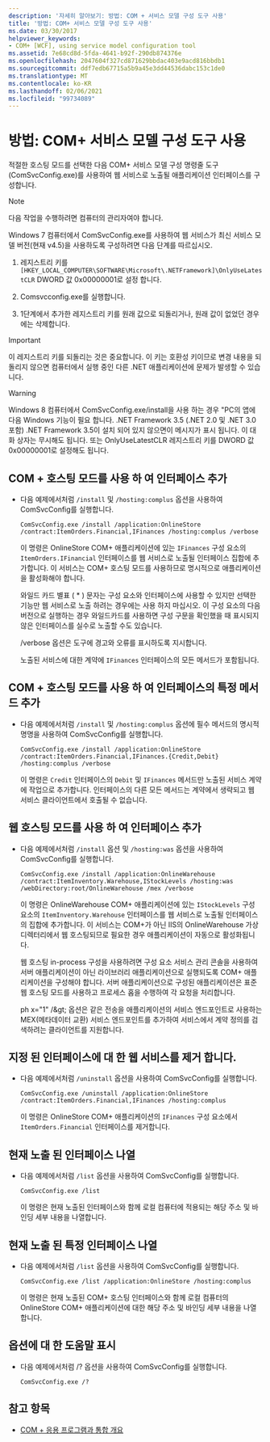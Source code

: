 ```yaml
---
description: '자세히 알아보기: 방법: COM + 서비스 모델 구성 도구 사용'
title: '방법: COM+ 서비스 모델 구성 도구 사용'
ms.date: 03/30/2017
helpviewer_keywords:
- COM+ [WCF], using service model configuration tool
ms.assetid: 7e68cd8d-5fda-4641-b92f-290db874376e
ms.openlocfilehash: 2047604f327cd871629bbdac403e9acd816bbdb1
ms.sourcegitcommit: ddf7edb67715a5b9a45e3dd44536dabc153c1de0
ms.translationtype: MT
ms.contentlocale: ko-KR
ms.lasthandoff: 02/06/2021
ms.locfileid: "99734089"
---
```

# <a name="how-to-use-the-com-service-model-configuration-tool"></a>방법: COM+ 서비스 모델 구성 도구 사용

적절한 호스팅 모드를 선택한 다음 COM+ 서비스 모델 구성 명령줄 도구(ComSvcConfig.exe)를 사용하여 웹 서비스로 노출될 애플리케이션 인터페이스를 구성합니다.

> [!NOTE]
> 다음 작업을 수행하려면 컴퓨터의 관리자여야 합니다.

 Windows 7 컴퓨터에서 ComSvcConfig.exe를 사용하여 웹 서비스가 최신 서비스 모델 버전(현재 v4.5)을 사용하도록 구성하려면 다음 단계를 따르십시오.

1. 레지스트리 키를  `[HKEY_LOCAL_COMPUTER\SOFTWARE\Microsoft\.NETFramework]\OnlyUseLatestCLR` DWORD 값 0x00000001로 설정 합니다.

2. Comsvcconfig.exe를 실행합니다.

3. 1단계에서 추가한 레지스트리 키를 원래 값으로 되돌리거나, 원래 값이 없었던 경우에는 삭제합니다.

> [!IMPORTANT]
> 이 레지스트리 키를 되돌리는 것은 중요합니다. 이 키는 호환성 키이므로 변경 내용을 되돌리지 않으면 컴퓨터에서 실행 중인 다른 .NET 애플리케이션에 문제가 발생할 수 있습니다.

> [!WARNING]
> Windows 8 컴퓨터에서 ComSvcConfig.exe/install을 사용 하는 경우 "PC의 앱에 다음 Windows 기능이 필요 합니다. .NET Framework 3.5 (.NET 2.0 및 .NET 3.0 포함) .NET Framework 3.5이 설치 되어 있지 않으면이 메시지가 표시 됩니다. 이 대화 상자는 무시해도 됩니다. 또는 OnlyUseLatestCLR 레지스트리 키를 DWORD 값 0x00000001로 설정해도 됩니다.

## <a name="add-an-interface-using-the-com-hosting-mode"></a>COM + 호스팅 모드를 사용 하 여 인터페이스 추가

- 다음 예제에서처럼 `/install` 및 `/hosting:complus` 옵션을 사용하여 ComSvcConfig를 실행합니다.

    ```console
    ComSvcConfig.exe /install /application:OnlineStore /contract:ItemOrders.Financial,IFinances /hosting:complus /verbose
    ```

     이 명령은 OnlineStore COM+ 애플리케이션에 있는 `IFinances` 구성 요소의 `ItemOrders.IFinancial` 인터페이스를 웹 서비스로 노출될 인터페이스 집합에 추가합니다. 이 서비스는 COM+ 호스팅 모드를 사용하므로 명시적으로 애플리케이션을 활성화해야 합니다.

     와일드 카드 별표 ( \* ) 문자는 구성 요소와 인터페이스에 사용할 수 있지만 선택한 기능만 웹 서비스로 노출 하려는 경우에는 사용 하지 마십시오. 이 구성 요소의 다음 버전으로 실행하는 경우 와일드카드를 사용하면 구성 구문을 확인했을 때 표시되지 않은 인터페이스를 실수로 노출할 수도 있습니다.

     /verbose 옵션은 도구에 경고와 오류를 표시하도록 지시합니다.

     노출된 서비스에 대한 계약에 `IFinances` 인터페이스의 모든 메서드가 포함됩니다.

## <a name="add-specific-methods-from-an-interface-using-the-com-hosting-mode"></a>COM + 호스팅 모드를 사용 하 여 인터페이스의 특정 메서드 추가

- 다음 예제에서처럼 `/install` 및 `/hosting:complus` 옵션에 필수 메서드의 명시적 명명을 사용하여 ComSvcConfig를 실행합니다.

    ```console
    ComSvcConfig.exe /install /application:OnlineStore /contract:ItemOrders.Financial,IFinances.{Credit,Debit} /hosting:complus /verbose
    ```

     이 명령은 `Credit` 인터페이스의 `Debit` 및 `IFinances` 메서드만 노출된 서비스 계약에 작업으로 추가합니다. 인터페이스의 다른 모든 메서드는 계약에서 생략되고 웹 서비스 클라이언트에서 호출될 수 없습니다.

## <a name="add-an-interface-using-the-web-hosting-mode"></a>웹 호스팅 모드를 사용 하 여 인터페이스 추가

- 다음 예제에서처럼 `/install` 옵션 및 `/hosting:was` 옵션을 사용하여 ComSvcConfig를 실행합니다.

    ```console
    ComSvcConfig.exe /install /application:OnlineWarehouse /contract:ItemInventory.Warehouse,IStockLevels /hosting:was /webDirectory:root/OnlineWarehouse /mex /verbose
    ```

     이 명령은 OnlineWarehouse COM+ 애플리케이션에 있는 `IStockLevels` 구성 요소의 `ItemInventory.Warehouse` 인터페이스를 웹 서비스로 노출될 인터페이스의 집합에 추가합니다. 이 서비스는 COM+가 아닌 IIS의 OnlineWarehouse 가상 디렉터리에서 웹 호스팅되므로 필요한 경우 애플리케이션이 자동으로 활성화됩니다.

     웹 호스팅 in-process 구성을 사용하려면 구성 요소 서비스 관리 콘솔을 사용하여 서버 애플리케이션이 아닌 라이브러리 애플리케이션으로 실행되도록 COM+ 애플리케이션을 구성해야 합니다. 서버 애플리케이션으로 구성된 애플리케이션은 표준 웹 호스팅 모드를 사용하고 프로세스 홉을 수행하여 각 요청을 처리합니다.

     ph x=&quot;1&quot; /&amp;gt; 옵션은 같은 전송을 애플리케이션의 서비스 엔드포인트로 사용하는 MEX(메타데이터 교환) 서비스 엔드포인트를 추가하여 서비스에서 계약 정의를 검색하려는 클라이언트를 지원합니다.

## <a name="remove-a-web-service-for-a-specified-interface"></a>지정 된 인터페이스에 대 한 웹 서비스를 제거 합니다.

- 다음 예제에서처럼 `/uninstall` 옵션을 사용하여 ComSvcConfig를 실행합니다.

    ```console
    ComSvcConfig.exe /uninstall /application:OnlineStore /contract:ItemOrders.Financial,IFinances /hosting:complus
    ```

     이 명령은 OnlineStore COM+ 애플리케이션의 `IFinances` 구성 요소에서 `ItemOrders.Financial` 인터페이스를 제거합니다.

## <a name="list-currently-exposed-interfaces"></a>현재 노출 된 인터페이스 나열

- 다음 예제에서처럼 `/list` 옵션을 사용하여 ComSvcConfig를 실행합니다.

    ```console
    ComSvcConfig.exe /list
    ```

     이 명령은 현재 노출된 인터페이스와 함께 로컬 컴퓨터에 적용되는 해당 주소 및 바인딩 세부 내용을 나열합니다.

## <a name="list-specific-currently-exposed-interfaces"></a>현재 노출 된 특정 인터페이스 나열

- 다음 예제에서처럼 `/list` 옵션을 사용하여 ComSvcConfig를 실행합니다.

    ```console
    ComSvcConfig.exe /list /application:OnlineStore /hosting:complus
    ```

     이 명령은 현재 노출된 COM+ 호스팅 인터페이스와 함께 로컬 컴퓨터의 OnlineStore COM+ 애플리케이션에 대한 해당 주소 및 바인딩 세부 내용을 나열합니다.

## <a name="display-help-for-options"></a>옵션에 대 한 도움말 표시

- 다음 예제에서처럼 /? 옵션을 사용하여 ComSvcConfig를 실행합니다.

    ```console
    ComSvcConfig.exe /?
    ```

## <a name="see-also"></a>참고 항목

- [COM + 응용 프로그램과 통합 개요](integrating-with-com-plus-applications-overview.md)
